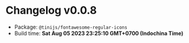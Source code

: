 # Changelog v0.0.8

- Package: `@tinijs/fontawesome-regular-icons`
- Build time: **Sat Aug 05 2023 23:25:10 GMT+0700 (Indochina Time)**

